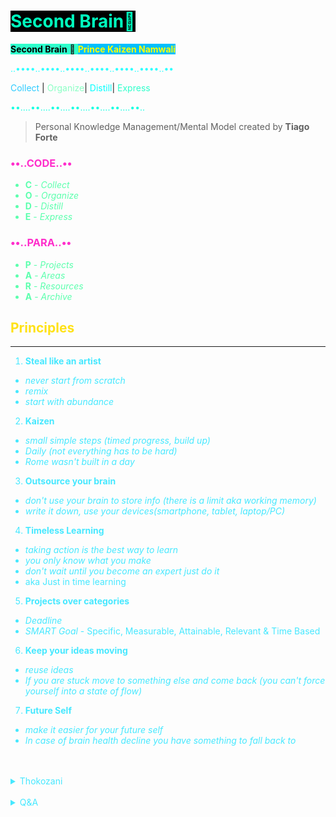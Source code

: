 # <span style='background-color:#000000;'><span style='color:#00ffbf;'>**Second Brain🧠**</span> 

 
<span style='background-color:#2effcb;'><span style='color:#000000;'>**Second Brain**</span> 🧠 <span style='background-color:#00bfff;'><span style='color:#ffff00;'>**Prince Kaizen Namwali**</span> 

<span style='color:#2effff;'>..••••..••••..••••..••••..••••..••••..••</span>

<span style='color:#2ecbff;'>Collect</span> | <span style='color:#8bffc5;'>Organize</span>| <span style='color:#00ffff;'>Distill</span>| <span style='color:#2effcb;'>Express</span>

<span style='color:#17ffe2;'>••....••....••....••....••....••....••..</span>

<!-- This fancy text decoration looks great in markor, my text editor on Android, but the same is not true for desktop. -->
> Personal Knowledge Management/Mental Model created by **Tiago Forte**

### <span style='color:#ff2ecb;'>••..CODE..••</span>
<span style='color:#5dffae;'>

<!-- Collect information from everything you consume, Organize your information using the Para method. Distill your information by placing unused ideas in Archive and express your remixed ideas. -->
- **C** - _Collect_ <!-- The process of consuming information from a variety of information streams including the Brain. Podcasts,  books, ebooks, wiki's, music, internet...  Write it down - the processing changing a habit and getting things done -->
- **O** - _Organize_ <!-- Organizing information into one of 4 -->
- **D** - _Distill_
- **E** - _Express_
</span>

### <span style='color:#ff2ecb;'>••..PARA..••</span>
<span style='color:#5dffae;'>

 <!-- Projects have deadlines, Areas require continuous improvement, Resources are what you consume and Archive is completed projects and filtered ideas.-->
- **P** - _Projects_
- **A** - _Areas_
- **R** - _Resources_
- **A** - _Archive_
</span>

<span style='color:#46e8ff;'>

## <span style='color:#ffe217;'>Principles</span>
---

1. **Steal like an artist** <!-- Attributed to a famous book of the same name -->
- _never start from scratch_ <!-- Tabularasa should be limited to birth, not creativity. A blank canvas causes a creative block in the creator. Starting from scratch is a disservice to oneself for the time allotted to occupy and fill the canvas is exponential. Save -->
- _remix_ <!-- Originality doesn't exist, that's just the truth, but some find it offensive and pointlessly try to  argue about a true fact. Its even in a Bible Verse, there is nothing new under the sun. Everything is out there is a remix of something else. Even philosophers stole and remixed ideas from other philosophers. Developers clone or remix preexisting ideas into something else. Lyft is a clone of Uber. Doordash is a clone of Uber Eats, or which ever came first. All search engines are a clone of each other, some with more features, some with less (predictive searching, privacy focused, minimal, dark theme...). Most pop songs use the same chord progressions as other songs. In fact the app that I wish to create, Super Psyche, is a remix of abundant research in Neuroscience and all the neuro related content that I have consumed. -->
- _start with abundance_
2. **Kaizen**
- _small simple steps (timed progress, build up)_
- _Daily (not everything has to be hard)_
- _Rome wasn't built in a day_ <!-- Another great example is one of moving out. You don't just move out to an empty apartment or house. You slowly collect the things you need over time and then the move is easier. You have everything you need to continue living without worries. -->
3. **Outsource your brain**
- _don't use your brain to store info (there is a limit aka working memory)_ <!-- -->
- _write it down, use your devices(smartphone, tablet, laptop/PC)_
4. **Timeless Learning** 
- _taking action is the best way to learn_
- _you only know what you make_
- _don't wait until you become an expert just do it_
- aka Just in time learning
5. **Projects over categories**
- _Deadline_ 
- _SMART Goal_ - Specific, Measurable, Attainable, Relevant & Time Based
6. **Keep your ideas moving**
- _reuse ideas_
- _If you are stuck move to something else and come back (you can't force yourself into a state of flow)_
7. **Future Self**
- _make it easier for your future self_
- _In case of brain health decline you have something to
  fall back to_


</details>

</span>

<!--

<span style='color:#74ff85;'>

<details markdown='1'><summary>File Tree</summary>







```
2nd_Brain/
├─ Projects/
│  ├─ Projects.md
│  ├─ Apps/
│  ├─ Bucket-List/
├─ Areas/
│  ├─ Areas.md
│  ├─ Brain-Health/
│  ├─ Financial-Freedom/
│  ├─ Game-Dev/
│  ├─ Health/
│  ├─ Lifelong-Learner/
│  ├─ Minimalism/
│  ├─ Personal-Growth/
│  ├─ Travel/
│  ├─ Writing/
├─ Resources/
│  ├─ Resources.md
│  ├─ Videos/
│  ├─ Text/
│  ├─ DB/
│  ├─ Mental-Models/
│  ├─ Apps/
│  ├─ Logs/
│  ├─ Podcasts/
├─ Archive/
│  ├─ 1337/
│  ├─ Configs+Dotfiles/
│  ├─ Intellectual-Entertainment/
│  ├─ Archive.md
├─ Second-Brain.md
```

</details>

-->

<span style='color:#7485ff;'></span>


<!--



_We live in an Information Age. Our quality of life, income, success, are all tied to our fluency with information: Our ability to capture it and share it with the world. Tiago Forte's Building a Second Brain is a great solution to this knowledge conquest.Listed below are the fundamental principles of building a second Brain. These principles are highlited in the official course, as well as the official podcast._ 

1. **Borrowed Creativity** - There are no new ideas in the world - all creative output is remixed from constant creative input. What you see when people output great accomplishments and idea is only the end result of a lot of processing and storing of inspirations. Your output is limited to the quality of your inputs. Thus if you want better output, change the way you consume. When you consume with a view to producing something, you have higher standards, you are much less willing to waste time. Dealing with information overload: When you start being more discerning, you start filtering a lot more of the noise. You start seeing how rare it is to see truly good content/ideas out there. When you have a well organized second brain of notes, you start from a higher starting point than when you are only drawing from your best thinking in the moment. You need to be able to pull on accumulated wisdom from yourself and others over a long span of time. It feels like you're skipping steps, because you're borrowing others' thinking.

2. **The Capture Habit** - Write It Down! Any insight, any possibly relevant content, before you even know you're going to use it. this habit comes from David Allen's Getting Things Done. Your mind has limited working memory. You alone can't hold on to the best ideas and information AND also keep looking out and processing new ones. People don't do this because they don't value their own ideas. "Someone must have thought of this before". "I'll never be able to act on it". This is a self fulfilling prophecy if you dont take the basic action of capturing. You have no idea where it's going to end up - You can only connect the dots backwards. Listen to your intuition on what to capture - physical responses - heartbeat, eyes dilation, excitement, energy. Believe that your ideas and perspective matters. When you create content, it's much harder to sit down and just pour out great insight after great insight. It's much easier to collect and store this over time and then organize them later. When you have all these raw materials taken care of by your notetaking system, you start being to do higher level work - spontaneity, creativity, adaptation. Offload mundane details to computers.

 3. **Idea Recycling** - Similar to Borrowed Creativity, but instead you are borrowing from your past self. You don't really remember what your past self knew. You don't really know what your future self will want. Only thing you can do is pass ideas through time. Most ideas start extremely simple - email, tweet, text message. Take the same idea and recycle it through various contexts and grow it each time. Invest more in the 10% that gets traction. It's probably something that is obvious to you but amazing to others. Unlike physical things, Ideas get better when you recycle them. It's too risky to build everything from scratch every time with no priors. The only way to get around this is to keep outputting and testing in small ways. Build a compounding asset of intellectual capital that will last your lifetime. Productivity: Never do the same work twice. Most things you do are comprised of components - reuse them. Over time, more and more of what you do can be reused templates from the past. 
 
 4. **Projects over Categories** - Knowledge is a Factory, not a Library. A Factory is linear - things come in, are processed, and then output is produced. When you have real intellectual output, people can't take that away from you. Libraries try to categorize everything into the Dewey Decimal System. It works for that - anyone can find things through that system. But the more you put into one category, the more there's just a ton of stuff in that category and it is overwhelming and useless. We aren't optimizing for everyone - we are just working to improve Personal Knowledge Management. Projects are the best unit of measurement for your output as a Knowledge Worker. Not Ideas - not very concrete. Not Goals - too long term. Projects are more medium term, specific, more concrete, and you can check it off and remove/archive it so you can take on something new. Categories are consumption oriented, Projects are production oriented. You want to organize your knowledge according to projects. So you should know your current project list and store ideas directly into that current project. This way, when you're in the mood/time to produce, you can start right away, instead of going to look for things. 
 
  5. **Slow Burns** - Heavy Lifting is when you block off a week or a month and just blast through your project. Over time, that time available for Heavy Lifts gets scarcer - kids, marriage, employees, other responsibilities. Slow Burns is the opposite. You collect things in the background. You can even make wedding planning stress free this way. Intellectual work can be spread out over time. It allows it to be more enjoyable, spontaneous, creative, critical (editing with some distance) etc. But primarily less stress :) Analogy - Predators need to eat now - they work fast and intensely with scarcity. Scavengers work in abundance - we are living in a sea of creative inputs - dont have to look very hard around you to find inspiration.
  
   6. **Start With Abundance** - Most people start with scarcity - a blank canvas; they refuse to start a project until they have everything they need already assembled. But it also means you have to store notes on everything to give yourself the best shot. This is how Big Breaks happen - they don't wait for you to be ready. They tend to happen at the worst time. But at least you will have given yourself the best starting point when it comes. You can decide to be wealthy in the world of ideas. All you need is some intentionality to cultivate them. Ideas are free, plentiful, and you can store them forever and nobody can take them away from you. 
   
   7. **Intermediate Packets** - Intermediate Packets are parts of your work. Concrete parts of your work. Every piece of your work is built out of parts - so break down your work. Instead of writing a full email, write the outline of your email. Instead of writing a full book, you get an agent, get an editor, get a contract, get an outline for a book proposal, on and on. It becomes a lot less intimidating when you break it down. It's really hard to fail at Intermediate Packets (aka Projects). Hack your own motivation by breaking things down. Take some effort to make each piece consumable by your future self. Turn perishable things into longer lasting ones by taking the time to save them down in the right place and adding metadata like titles, quotes, page numbers. 
   
    8. **You Only Know What You Make** - Think of Learning and Working as the same thing. You're not done learning when you start work - but CV's look like that. Instead, think that the best way to learn is making something. When you make things, all the practical difficulties and holes in your knowledge come to life. Example - Book Summaries - instead of reading a book and putting it down, save notes, dive into ideas, and write summaries, and try to apply the ideas in a book summary. Don't pride yourself on quantity of books read. Read less, but really immerse in the ideas of each book. Add your own interpretations and metaphors. Become an expert on the book. Side benefits - Form a relationship with the author, build an audience, etc.

   9. **Make Things Easier for your Future Self** - Some people over time work harder and harder, some others work less and less. People live completely different lives as they get older - some super busy, some produce results with much less effort. The difference is leverage. Either day by day you are building some sort of accumulating leverage - blogs, savings, health. Intellectual leverage compounds over time. Makes it easier for future selves. Treat your future self as if that person was real. Impacts the way you eat, sleep, workout, and learn. It helps you act with more direction in future life. 

    10. **Keep Your Ideas Moving** - Don't get frustrated by being stuck. Move on. Let it stew in the back of your mind, as a Slow Burn. Often you will be working on it subconsciously. You will get stuck - so the solution is always have multiple things cooking. Translating ideas from one domain to the other. Problem with multitasking: you lose progress because you can't keep everything in your head. When you think and work externally it reaps the benefits of multitasking without the downsides. More important to stay in flow (maximum enjoyment, creativity, immersion) than have any particular outcome. Flow requires movement. Keep moving, and save things how you left it.
   
  </details> 
  
-->

</br>


</span>

</br>

<span style='color:#46e8ff;'>


<details markdown='1'><summary>Thokozani</summary>

Words can't begin to express how much I love personal knowledge management. I feel like everything that I had been learning on my own all up to this point in my life fused into a smoothie of tranquility. I wish I had learned about this sooner, but I am grateful that I got to learn it now. I am thankful for Tiago Forte. Thanks to him I no longer drown in information, my maladaptive daydreaming has become an asset rather than a liability, I was able to escape tutorial hell, I was able to do something that I felt was difficult (applying information). Before I learned about this drug known as a Second Brain, I was an information hoarder. I was so good at collecting information I was almost indistinguishable from a spy. I used to think that filling my Brain with more and more information would result in greatness, but I wasn't. I was stuck with the same reasoning that destroyed my psychological wellbeing to begin with, school. Living for grades, tests, quizzes and cramming information hoping for a bright future. Building a Second Brain allowed me to unschool, unlearn and fully escape the effects of indoctrination. I give thanks to the idea of a Second Brain. For the first time it allowed me to realize that what I had been learning by chasing my curiosity wasn't useless, I had a large base of knowledge without even realizing it and most importantly I could use all of it. Its one thing to be overwhelmed with abundance, but that's not the case with a Second Brain. Information abundance is a blessing when it comes to a second Brain. Before I learned about the second Brain, I would say that "someday this will click" or "someday I will use this information, I think". I just need to read one more book, listen to one more podcast, take this course or do that then I will be good. That never happened. It felt like the more I accumulated the dumber I became. **How can a person surrounded by rich reservoirs of knowledge be unable to do anything?**  After learning about building a second Brain, the first thing that comes to mind is **how will I use this right now or later?** Building a Second Brain sparked curiosity and imagination of the inner child in me. I find myself asking myself lots of questions. Every markdown file I create contains questions and this file is no different. Thanks to Tiago Forte and his system of a Second Brain I can create stronger neurons connections and find creative ways to solve problems. 


</details>

</br>

<details markdown='1'><summary>Q&A</summary>

![](https://i.redd.it/1ctpb8dor8w61.png) 


1. <span style='background-color:#787878;'><span style='color:#000000;'>**What problems does a Second Brain solve?**
- Information overload
- Post traumatic growth
- Knowledge management (personal)
- Writers block or any creative block (creative output)
- Tutorial Hell (escape)
- Gas lighting
- Indoctrination

2. <span style='background-color:#46e8ff;'><span style='color:#000000;'>**What apps do I need to build a second brain?**
- Any note taking app that enables you to view folders (PARA),search functionality, markdown - if possible, lightweight (not Microsoft word), sync feature, Cross platform is a plus. 
- [Notion](https://www.notion.so/)
- [Obsidian](https://obsidian.md/)
- [Markor](https://gsantner.net/project/markor.html)
- [Evernote](https://evernote.com/)
- [Vscode](https://vscodium.com/) with [Foam](https://foambubble.github.io/foam/)
- [Roam](https://roamresearch.com)
- [Logseq](https://logseq.com/)

3. <span style='background-color:#000000;'><span style='color:#46e8ff;'>**What is PARA?**
- an acronym that stands for Projects, Areas, Resources and Archive
- Projects are the things you want to do that are associated with a deadline
- Areas are things in your life that demand continuous improvement (self improvement doesn't expire)
-  Resources are the sources of content that you consume (podcasts, blogs, articles, courses, videos, songs...)
- Archive is the the resting place for your completed projects and ideas that you don't know what to do with just yet.

4. **What is CODE?**
- an acronym that stands for Collect, Organize, Distill & Express.
- Collect is the capture habit
- Organize is the knowledge factory, not a library
- Distill is the filter, the unused ideas are archived
- Express is the creative output of the knowledge factory

5. **How does a Second Brain work?**
- It involves 4 simple steps(CODE). You **collect** information by capturing it from whatever source you are consuming or random ideas that just light up in your Brain. You then **organize** that information into your folders (PARA). You then **distill** that information even further by filtering out what you don't need(archive). Finally you **express** everything into some creative output (design, song, blog post, publication, book...).

6. **Who is a Second Brain for?**
- Everyone (human beings)
- Knowledge workers (developers, researchers, teachers...)
- Entrepreneurs
- Freelancers
- Content creators 
- Productivity enthusiasts
- Self improvement enthusiasts
- Polyglots 

7. **Why build a Second Brain?**
- All the knowledge you already have/know will flow, the content you consume will connect and your future self will be in sync. 

8. **Is it possible to achieve transient Hypofrontality (flow) with a second Brain?**
- Its possible to do that with your first Brain, but that's something worth looking into. 

9. **Is procedural generation in computer science similar to the state of flow in Neuroscience?**
- worth looking into ....

10. **Is computational Neuroscience a thing?**
- Interesting word combo...

11. **What browser extensions/addone** can be used in tandem with a Second Brain?
- Readwise
- Memex

12. **How does a Second Brain minimize regret?**
-

13. **How can a person gamify their Second Brain?**
-

14. **Are there any rules associated with a Second Brain?**
- No rules, its just personal.

15. **Is it possible to create an offline Second Brain?**
- Yes, using paper & mind maps

16. **Are there any medical journals or research papers written on the Second Brain?**
-

17. **What are the benefits of a Second Brain in academia?**
-

18. **If you had discovered about a Second Brain earlier, how would your life have been different?**
-

19. **Does building a Second Brain magically grant success?**
-

20. **When you search the term, _Second Brain_, something about the gut pops up, are there any similarities and distinctions between that and this personal knowledge management system?**
-

21. **Which application is best for building a Second Brain?**
-

22. **What's the point of building a Second Brain, if the future will be run by robots, AI & automation?**
- Unique Human Intelligence...

23. **What are some of Second Brain styles you see around the internet?**
-

24. **How do you structure your Second Brain?**
- I use the PARA method, but the one thing I do different is that for every markdown file I add a details tag at the bottom called Q&A. I believe asking myself questions will help me get to the core of the file that I am looking at, helps with critical thinking and helps with storytelling ( interviews, casual conversation and what not)
- Gratitude
- Don't delete, just comment it out

25. **Who can take away your Second Brain from you?**
-

26. **Do you ommit anything from your Second Brain?**
- I believe a Second Brain should be unfiltered and you can write whatever you f•••••g want. Just be careful that you don't share it online. Keep it encrypted. Only share what you distil.

27. **What do you think about using Github or Gitlab as Second Brain?**
- Its a great idea, just be sure to keep the repositories private. The only drawback I find is that some of the scripts and HTML tags I add to my markdown don't render because Github has its own markdown flavor. I can't view colors and so forth.

28. **What can you lose from giving away your Second Brain?**
- You give up your ideas, even though it might take someone else time to make sense of your notes

29. **Whats the best markdown flavor for a Second Brain?**
- Whatever flavor allows me to render all HTML tags and scripts. Github flavored markdown is out of the picture 

30. **What's the best not taking file extension for a Second Brain?**
- Markdown hands down!

31. **Is using RMarkdown for a Second Brain a viable solution?**
- keep it super simple with regular markdown, but feel free to include other file formats for your projects and what not

32. **Is Emacs or Vim great for a Second Brain?**
- That's a matter of personal preference


33. **Can you get in trouble for having a Second Brain?**
-

34. **Are people with Second Brains less susceptible to fake news, conspiracies, brainwashing and the like?**
-

35. **At what age should one build a Second Brain?**
- Between the age of reason and initial access to a computational device ( phone, laptop, tablet, PC)
-

36. **Does TV threaten the idea of a Second Brain?**
-

37. **What would a Second Brain look like if it was a Non Fungible Token?**
-

38. **Can a Second Brain replace storing information in a database?**
- A second Brain is not supposed to replace anything. Its supposed to work with your current workflow.

39. **How Can You Keep Your Second Brain Healthy?**
-

40. **How can you make money with a Second Brain?**
-

41. **What's the suitable work environment for people with a Second Brain?**
- I believe that if you are a knowledge worker you should work remotely because they type of environment is more optimal.


42. **How can sync my Second Brain across my devices?**
- There's a multitude of options, consider the following
- Syncthing
- EteSync
- Paperwork(.cloud)
- Next cloud
- Fruux

42. **How can I keep my Second Brain secure from prying eyes and intellectual property kleptomaniacs?**
- There's a multitude of options, consider the following
- age( go - github)
- Kryptor
- Cryptomator (Recommended)
- Tomb
- Hat.sh
- Linux Unified Key Setup (LUKS)
- Veracypt
- MAT2 (metadata remover)
- Exif Cleaner

43. **Do you need to have attribution for a second Brain?**
- No! Its yours, its personal , but should you feel inclined do so, even though no one will ever see it.

44. **Do you need permission to have a Second Brain?**
- It's all about the permissionless mindset...

45. **Is it possible to get a cease and desist letter for the contents of your second Brain?**
- No! A second Brain is not subject to any copyright laws of Planet Earth or Interplanetary laws. That's like saying that your urine is subject to copyright infringement...

46. **In what ways is planned obsolescence related to a Second Brain?**
-

47. **Does school serve a purpose when you have a Second Brain?**
- No it doesn't...

48. **What are some things that a Second Brain isn't?**
-

49. **Can I use a Second Brain as a password manager?**
-

50. **What is the equivalent of Blood flow for the Second Brain?**
-

51. **How does a Second Brain aid with aging?**
-

52. **In what ways does a Second Brain reduce inflammation?**
-

53. **Can a Second Brain be impacted by genetics?**
-

54. **What are the impacts of head traume on the Second Brain?**
-

55. **In what ways does the Second Brain help detoxify the mind?**
-

56. **Does sleep quality affect the Second Brain?**
-

57. **How can a Second Brain increase your Sleep?**
-

58. **Does a Second Brain function better with quality or quantity?**
-

59. **What are some habits that can kill the Second Brain?**
-

60. **Can a Second Brain make up for ones Neurons Hormone deficiencies?**
-

61. **Can a Second Brain develop immunity?**
-

62. **How is a Second Brain crucial to ones Brain Health?**
-

63. **Can Zettlekasten be used along with a Second Brain?**
-

64. **How can a Mindmap be used along with a Second Brain?**
-

65. **Does a Second Brain have room for spaced repetition?**
-

66. **What purpose do flashcards serve when you have a Second Brain?**
-

67. **How is a Second Brain the optimal environment for Neurons Linguistic Programming?**
-

68. **Which side of the bicameral mind does a second brain lean more towards, left or right?**
-

69. **How can a Second Brain boost the productivity of a software engineer?**
-

70. **What would the second brain of Dave chappelle look like?**
-

71. **What would the second brain of Elob musk look like?**
-

72. **What would the Second brain of Jesus look like?**
-

73. **What would the Second brain of will smith look like?**
-

74. **What would the second brain of Jim Kwik look like?**
-

75. **What would the Second brain of my younger self have looked like?**
-

76. **What will the Second Brain of my future self look like?**
-

77. **Is self hosting a second Brain a good idea?**
-

78. **How do you teach someone else how to build a second Brain?**
-

79. **Is creating a second Brain for someone else worth it?**
-

80. **How does building a second Brain make you an elite?**
-

81. **Does building a second brain create a superiority complex?**
-

82. **In what ways can a second Brain eliminate sexism?**
-

83. **Should a second brain contain color?**
-

84. **In what ways can a second Brain eliminate racism?**
-

85. **Is a second brain immune to the effects of neocolonialism?**
-

86. **How can a person use a second brain to get out of debt?**
-

87. **What are some of the best devices for building a second Brain?**
-

88. **What are the worst devices that are not suitable for building a Second Brain?**
-

89. **Does the operating system you use for your Second Brain matter?**
-

90. **Does having a Second Brain make you an activist?**
-

91. **Are there any video games optimized for people with a Second Brains?**
-

92. **Does a person from a third world country benefit more from a Second Brain than someone from a developed nation?**
-

93. **Are two Brains better than one when you have a Second Brain?**
-

94. **Is a Second Brain a product of individualism?**
-

95. **How does NLP modelling work with a Second Brain?**
-

96. **Does impostor syndrome vanish with a Second Brain?**
-

97. **Who are some famous people that have a Second Brain?**
-

98. **How can you teach about the Second Brain to someone who doesn't have a technological device?**
-

99. **Is it secure to store your Second Brain in a cloud storage?**
-

100. **Can a student surpass his teacher using a Second Brain?**
-

101. **What do you think is the estimated value of your Second Brain?**
-


102. **Is a Second Brain a substitute for God?**
- Its easy to think that logic is enough to overcome everything in life, but there are somethings outside the realm of logical control. Rationalism alone is not enough to substitute your Puritan beliefs. A Second Brain isn't a substitute for everything

103. What should you do when you accidentally delete your Second Brain?
-

104. Should you keep message and call logs when you have a second Brain?
-

105. Should you keep WhatsApp logs when you have a Second Brain?
-

106. Should you stress if you accidentally delete something permanently from your Second Brain?
- That shouldn't be the case, if you are utilizing your Second Brain effectively. If you're stressing its a mark that you are hoarding with your Second Brain instead of effectively utilizing it. Even if you delete, you should be able to recreate them easily, including any fancy styling...

107. Is it easier to recall data on people when you think in terms of a Second Brain?
-


108. What is a self fulfilling prophecy in the context of a Second Brain?
-

109. Is a mailing list better than web scraping when it comes to a second Brain?
-

110. Are email newsletters toxic for the Second Brain?
-

111. Does a Second Brain eliminate procrastination?
-




</details>

</span>

